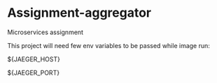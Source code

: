 # Assignment-aggregator
Microservices assignment

This project will need few env variables to be passed while image run:

${JAEGER_HOST}

${JAEGER_PORT}
